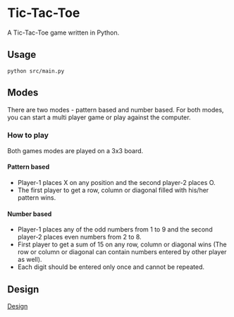# Tic-Tac-Toe
A Tic-Tac-Toe game written in Python.


## Usage

```
python src/main.py
```

## Modes

There are two modes - pattern based and number based. For both modes, you can start a multi player game or play against the computer.

### How to play

Both games modes are played on a 3x3 board.

#### Pattern based
* Player-1 places X on any position and the second player-2 places O.
* The first player to get a row, column or diagonal filled with his/her pattern wins.

#### Number based
* Player-1 places any of the odd numbers from 1 to 9 and the second player-2 places even numbers from 2 to 8.
* First player to get a sum of 15 on any row, column or diagonal wins (The row or column or diagonal can contain numbers entered by other player as well).
* Each digit should be entered only once and cannot be repeated.

## Design

[Design](./doc/design.md)